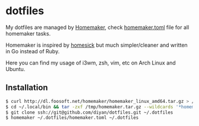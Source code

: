 # dotfiles

My dotfiles are managed by [Homemaker](https://github.com/FooSoft/homemaker), check [homemaker.toml](https://github.com/diyan/dotfiles/blob/master/homemaker.toml) file for all homemaker tasks.

Homemaker is inspired by [homesick](https://github.com/technicalpickles/homesick) but much simpler/cleaner and written in Go instead of Ruby.

Here you can find my usage of i3wm, zsh, vim, etc on Arch Linux and Ubuntu.


## Installation

```sh
$ curl http://dl.foosoft.net/homemaker/homemaker_linux_amd64.tar.gz > /tmp/homemaker.tar.gz
$ cd ~/.local/bin && tar -zxf /tmp/homemaker.tar.gz --wildcards '*homemaker' --strip=1
$ git clone ssh://git@github.com/diyan/dotfiles.git ~/.dotfiles
$ homemaker ~/.dotfiles/homemaker.toml ~/.dotfiles
```
